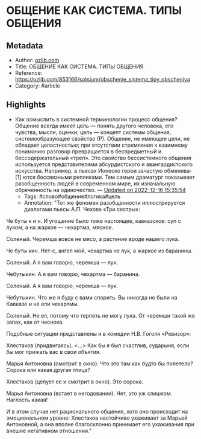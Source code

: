 # ОБЩЕНИЕ КАК СИСТЕМА. ТИПЫ ОБЩЕНИЯ

## Metadata
- Author: [ozlib.com]()
- Title: ОБЩЕНИЕ КАК СИСТЕМА. ТИПЫ ОБЩЕНИЯ
- Reference: https://ozlib.com/853166/sotsium/obschenie_sistema_tipy_obscheniya
- Category: #article

## Highlights
- Как осмыслить в системной терминологии процесс общения? Общение всегда имеет цель — понять другого человека, его чувства, мысли, оценки; цель — концепт системы общения, системообразующее свойство (Р). Общение, не имеющее цели, не обладает целостностью; при отсутствии стремления к взаимному пониманию разговор превращается в беспредметный и бессодержательный «треп». Это свойство бессистемного общения используется представителями абсурдистского и авангардистского искусства. Например, в пьесах Ионеско герои зачастую обменива- [1] 
ются бессвязными репликами. Тем самым драматург показывает разобщенность людей в современном мире, их изначальную обреченность на одиночество. — [Updated on 2022-12-16 15:35:54](https://hyp.is/LxaYrn0-Ee2oU4csCGyKNA/ozlib.com/853166/sotsium/obschenie_sistema_tipy_obscheniya)
   - Tags: #слово#общение#логика#цель
   - Annotation: "Тот же феномен разобщенности иллюстрируется диалогами пьесы А.П. Чехова «Три сестры»:

Че буты к и н. И угощение было тоже настоящее, кавказское: суп с луком, а на жаркое — чехартма, мясное.

Соленый. Черемша вовсе не мясо, а растение вроде нашего лука.

Че буты кин. Нет-с, ангел мой, чехартма не лук, а жаркое из баранины.

Соленый. А я вам говорю, черемша — лук.

Чебутыкин. А я вам говорю, чехартма — баранина.

Соленый. А я вам говорю, черемша — лук.

Чебутыкин. Что же я буду с вами спорить. Вы никогда не были на Кавказе и не ели чехартмы.

Соленый. Не ел, потому что терпеть не могу лука. От черемши такой же запах, как от чеснока.

Подобные ситуации представлены и в комедии Н.В. Гоголя «Ревизор»:

Хлестаков (придвигаясь). <...> Как бы я был счастлив, сударыня, если бы мог прижать вас в свои объятия.

Марья Антоновна (смотрит в окно). Что это там как будто бы полетело? Сорока или какая другая птица?

Хлестаков (целует ее и смотрит в окно). Это сорока.

Марья Антоновна (встает в негодовании). Нет, это уж слишком. Наглость какая!

И в этом случае нет рационального общения, хотя оно происходит на эмоциональном уровне: Хлестаков настойчиво ухаживает за Марьей Антоновной, а она вполне благосклонно принимает его ухаживания при внешне негативном отношении."